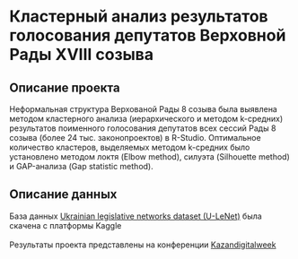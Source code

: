 
# Кластерный анализ результатов голосования депутатов Верховной Рады XVIII созыва
## Описание проекта
Неформальная структура Верхованой Рады 8 созыва была выявлена методом кластерного анализа (иерархического и методом k-средних) результатов поименного голосования депутатов всех сессий Рады 8 созыва (более 24 тыс. законопроектов) в R-Studio. Оптимальное количество кластеров, выделяемых методом k-средних было установлено методом локтя (Elbow method), силуэта (Silhouette method) и GAP-анализа (Gap statistic method).

## Описание данных
База данных [Ukrainian legislative networks dataset (U-LeNet)](https://www.kaggle.com/datasets/oleksastepaniuk/ukrainian-parliament-voting) была скачена с платформы Kaggle
<br><br>
Результаты проекта представлены на конференции [Kazandigitalweek](https://kazandigitalweek.com/ru/site) 
